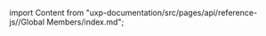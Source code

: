 
import Content from "uxp-documentation/src/pages/api/reference-js//Global Members/index.md";

<Content query="product=photoshop"/>
